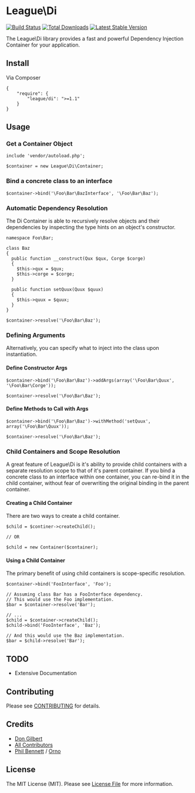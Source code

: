 # League\Di

[![Build Status](https://travis-ci.org/php-loep/di.png?branch=master)](https://travis-ci.org/php-loep/di)
[![Total Downloads](https://poser.pugx.org/league/di/downloads.png)](https://packagist.org/packages/league/di)
[![Latest Stable Version](https://poser.pugx.org/league/di/v/stable.png)](https://packagist.org/packages/league/di)

The League\Di library provides a fast and powerful Dependency Injection Container for your application.

## Install

Via Composer

    {
        "require": {
            "league/di": ">=1.1"
        }
    }


## Usage

### Get a Container Object

    include 'vendor/autoload.php';

    $container = new League\Di\Container;

### Bind a concrete class to an interface

    $container->bind('\Foo\Bar\BazInterface', '\Foo\Bar\Baz');

### Automatic Dependency Resolution

The Di Container is able to recursively resolve objects and their dependencies by inspecting the type hints on an object's constructor.

    namespace Foo\Bar;

    class Baz
    {
      public function __construct(Qux $qux, Corge $corge)
      {
        $this->qux = $qux;
        $this->corge = $corge;
      }

      public function setQuux(Quux $quux)
      {
        $this->quux = $quux;
      }
    }

    $container->resolve('\Foo\Bar\Baz');

### Defining Arguments

Alternatively, you can specify what to inject into the class upon instantiation.

#### Define Constructor Args

    $container->bind('\Foo\Bar\Baz')->addArgs(array('\Foo\Bar\Quux', '\Foo\Bar\Corge'));

    $container->resolve('\Foo\Bar\Baz');

#### Define Methods to Call with Args

    $container->bind('\Foo\Bar\Baz')->withMethod('setQuux', array('\Foo\Bar\Quux'));

    $container->resolve('\Foo\Bar\Baz');

### Child Containers and Scope Resolution

A great feature of League\Di is it's ability to provide child containers with a separate resolution scope to that of it's parent container. If you bind a concrete class to an interface within one container, you can re-bind it in the child container, without fear of overwriting the original binding in the parent container.

#### Creating a Child Container

There are two ways to create a child container.

    $child = $continer->createChild();

    // OR

    $child = new Container($container);

#### Using a Child Container

The primary benefit of using child containers is scope-specific resolution.

    $container->bind('FooInterface', 'Foo');

    // Assuming class Bar has a FooInterface dependency.
    // This would use the Foo implementation.
    $bar = $container->resolve('Bar');

    // ...
    $child = $container->createChild();
    $child->bind('FooInterface', 'Baz');

    // And this would use the Baz implementation.
    $bar = $child->resolve('Bar');


## TODO

- Extensive Documentation


## Contributing

Please see [CONTRIBUTING](https://github.com/php-loep/di/blob/master/CONTRIBUTING.md) for details.


## Credits

- [Don Gilbert](https://github.com/dongilbert)
- [All Contributors](https://github.com/php-loep/di/contributors)
- [Phil Bennett](https://twitter.com/philipobenito) / [Orno](http://getorno.com/)


## License

The MIT License (MIT). Please see [License File](https://github.com/php-loep/di/blob/master/LICENSE) for more information.
